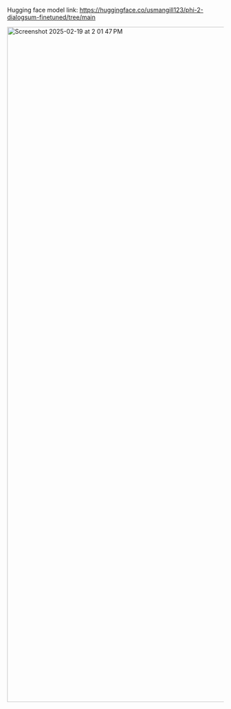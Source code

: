 
Hugging face model link: https://huggingface.co/usmangill123/phi-2-dialogsum-finetuned/tree/main

<img width="1571" alt="Screenshot 2025-02-19 at 2 01 47 PM" src="https://github.com/user-attachments/assets/51f230fe-cf1a-40f0-916b-9c81cf31987b" />
